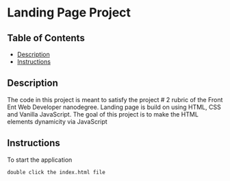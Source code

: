 # Landing Page Project

## Table of Contents

* [Description](#description)
* [Instructions](#instructions)

## Description
The code in this project is meant to satisfy the project # 2 rubric of the Front Ent Web Developer nanodegree. Landing page is build on using HTML, CSS and Vanilla JavaScript. The goal of this project is to make the HTML elements dynamicity via JavaScript


## Instructions

To start the application
```bash
double click the index.html file
```